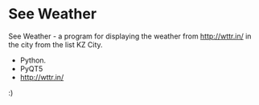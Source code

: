 # See Weather

See Weather - a program for displaying the weather from http://wttr.in/ in the city from the list KZ City.

- Python.
- PyQT5
- http://wttr.in/

:)
